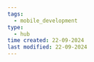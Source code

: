 ```yaml
---
tags:
  - mobile_development
type:
  - hub
time created: 22-09-2024
last modified: 22-09-2024
---
```

